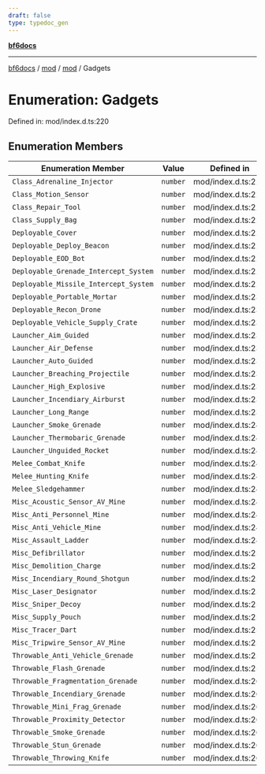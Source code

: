 ```yaml
---
draft: false
type: typedoc_gen
---
```


[**bf6docs**](../../../_index.md)

***

[bf6docs](../../../_index.md) / [mod](../../_index.md) / [mod](../_index.md) / Gadgets

# Enumeration: Gadgets

Defined in: mod/index.d.ts:220

## Enumeration Members

| Enumeration Member | Value | Defined in |
| ------ | ------ | ------ |
| <a id="class_adrenaline_injector"></a> `Class_Adrenaline_Injector` | `number` | mod/index.d.ts:221 |
| <a id="class_motion_sensor"></a> `Class_Motion_Sensor` | `number` | mod/index.d.ts:222 |
| <a id="class_repair_tool"></a> `Class_Repair_Tool` | `number` | mod/index.d.ts:223 |
| <a id="class_supply_bag"></a> `Class_Supply_Bag` | `number` | mod/index.d.ts:224 |
| <a id="deployable_cover"></a> `Deployable_Cover` | `number` | mod/index.d.ts:225 |
| <a id="deployable_deploy_beacon"></a> `Deployable_Deploy_Beacon` | `number` | mod/index.d.ts:226 |
| <a id="deployable_eod_bot"></a> `Deployable_EOD_Bot` | `number` | mod/index.d.ts:227 |
| <a id="deployable_grenade_intercept_system"></a> `Deployable_Grenade_Intercept_System` | `number` | mod/index.d.ts:228 |
| <a id="deployable_missile_intercept_system"></a> `Deployable_Missile_Intercept_System` | `number` | mod/index.d.ts:229 |
| <a id="deployable_portable_mortar"></a> `Deployable_Portable_Mortar` | `number` | mod/index.d.ts:230 |
| <a id="deployable_recon_drone"></a> `Deployable_Recon_Drone` | `number` | mod/index.d.ts:231 |
| <a id="deployable_vehicle_supply_crate"></a> `Deployable_Vehicle_Supply_Crate` | `number` | mod/index.d.ts:232 |
| <a id="launcher_aim_guided"></a> `Launcher_Aim_Guided` | `number` | mod/index.d.ts:233 |
| <a id="launcher_air_defense"></a> `Launcher_Air_Defense` | `number` | mod/index.d.ts:234 |
| <a id="launcher_auto_guided"></a> `Launcher_Auto_Guided` | `number` | mod/index.d.ts:235 |
| <a id="launcher_breaching_projectile"></a> `Launcher_Breaching_Projectile` | `number` | mod/index.d.ts:236 |
| <a id="launcher_high_explosive"></a> `Launcher_High_Explosive` | `number` | mod/index.d.ts:237 |
| <a id="launcher_incendiary_airburst"></a> `Launcher_Incendiary_Airburst` | `number` | mod/index.d.ts:238 |
| <a id="launcher_long_range"></a> `Launcher_Long_Range` | `number` | mod/index.d.ts:239 |
| <a id="launcher_smoke_grenade"></a> `Launcher_Smoke_Grenade` | `number` | mod/index.d.ts:240 |
| <a id="launcher_thermobaric_grenade"></a> `Launcher_Thermobaric_Grenade` | `number` | mod/index.d.ts:241 |
| <a id="launcher_unguided_rocket"></a> `Launcher_Unguided_Rocket` | `number` | mod/index.d.ts:242 |
| <a id="melee_combat_knife"></a> `Melee_Combat_Knife` | `number` | mod/index.d.ts:243 |
| <a id="melee_hunting_knife"></a> `Melee_Hunting_Knife` | `number` | mod/index.d.ts:244 |
| <a id="melee_sledgehammer"></a> `Melee_Sledgehammer` | `number` | mod/index.d.ts:245 |
| <a id="misc_acoustic_sensor_av_mine"></a> `Misc_Acoustic_Sensor_AV_Mine` | `number` | mod/index.d.ts:246 |
| <a id="misc_anti_personnel_mine"></a> `Misc_Anti_Personnel_Mine` | `number` | mod/index.d.ts:247 |
| <a id="misc_anti_vehicle_mine"></a> `Misc_Anti_Vehicle_Mine` | `number` | mod/index.d.ts:248 |
| <a id="misc_assault_ladder"></a> `Misc_Assault_Ladder` | `number` | mod/index.d.ts:249 |
| <a id="misc_defibrillator"></a> `Misc_Defibrillator` | `number` | mod/index.d.ts:250 |
| <a id="misc_demolition_charge"></a> `Misc_Demolition_Charge` | `number` | mod/index.d.ts:251 |
| <a id="misc_incendiary_round_shotgun"></a> `Misc_Incendiary_Round_Shotgun` | `number` | mod/index.d.ts:252 |
| <a id="misc_laser_designator"></a> `Misc_Laser_Designator` | `number` | mod/index.d.ts:253 |
| <a id="misc_sniper_decoy"></a> `Misc_Sniper_Decoy` | `number` | mod/index.d.ts:254 |
| <a id="misc_supply_pouch"></a> `Misc_Supply_Pouch` | `number` | mod/index.d.ts:255 |
| <a id="misc_tracer_dart"></a> `Misc_Tracer_Dart` | `number` | mod/index.d.ts:256 |
| <a id="misc_tripwire_sensor_av_mine"></a> `Misc_Tripwire_Sensor_AV_Mine` | `number` | mod/index.d.ts:257 |
| <a id="throwable_anti_vehicle_grenade"></a> `Throwable_Anti_Vehicle_Grenade` | `number` | mod/index.d.ts:258 |
| <a id="throwable_flash_grenade"></a> `Throwable_Flash_Grenade` | `number` | mod/index.d.ts:259 |
| <a id="throwable_fragmentation_grenade"></a> `Throwable_Fragmentation_Grenade` | `number` | mod/index.d.ts:260 |
| <a id="throwable_incendiary_grenade"></a> `Throwable_Incendiary_Grenade` | `number` | mod/index.d.ts:261 |
| <a id="throwable_mini_frag_grenade"></a> `Throwable_Mini_Frag_Grenade` | `number` | mod/index.d.ts:262 |
| <a id="throwable_proximity_detector"></a> `Throwable_Proximity_Detector` | `number` | mod/index.d.ts:263 |
| <a id="throwable_smoke_grenade"></a> `Throwable_Smoke_Grenade` | `number` | mod/index.d.ts:264 |
| <a id="throwable_stun_grenade"></a> `Throwable_Stun_Grenade` | `number` | mod/index.d.ts:265 |
| <a id="throwable_throwing_knife"></a> `Throwable_Throwing_Knife` | `number` | mod/index.d.ts:266 |
